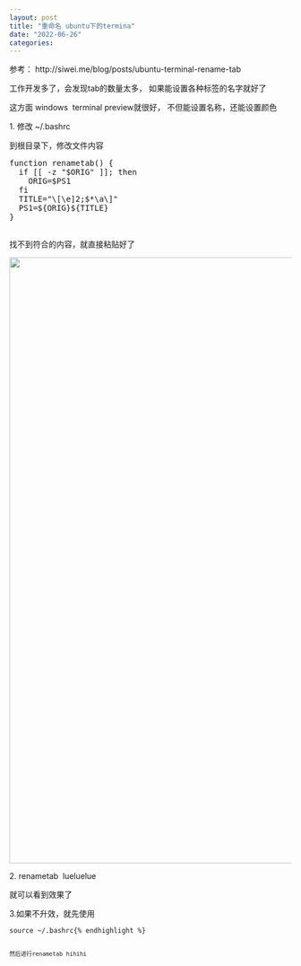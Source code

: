 ```yaml
---
layout: post
title: "重命名 ubuntu下的termina"
date: "2022-06-26"
categories: 
---
```

<p>参考：&nbsp;http://siwei.me/blog/posts/ubuntu-terminal-rename-tab&nbsp;</p>

<p>工作开发多了，会发现tab的数量太多， 如果能设置各种标签的名字就好了</p>

<p>这方面 windows&nbsp; terminal preview就很好， 不但能设置名称，还能设置颜色</p>

<p>1. 修改 ~/.bashrc</p>

<p>到根目录下，修改文件内容</p>

<pre class="hljs bash">
<span class="hljs-keyword">function</span> <span class="hljs-function"><span class="hljs-title">renametab</span></span>() {
  <span class="hljs-keyword">if</span> [[ -z <span class="hljs-string">&quot;<span class="hljs-variable">$ORIG</span>&quot;</span> ]]; <span class="hljs-keyword">then</span>
    ORIG=<span class="hljs-variable">$PS1</span>
  <span class="hljs-keyword">fi</span>
  TITLE=<span class="hljs-string">&quot;\[\e]2;$*\a\]&quot;</span>
  PS1=<span class="hljs-variable">${ORIG}</span><span class="hljs-variable">${TITLE}</span>
}

</pre>

<p>找不到符合的内容，就直接粘贴好了</p>

<p><img height="1080" src="/uploads/ckeditor/pictures/80/image-20220627080056-1.png" width="1920" /></p>

<p>2. renametab&nbsp; lueluelue</p>

<p>就可以看到效果了</p>

<p>3.如果不升效，就先使用</p>

<pre class="lang-bash s-code-block">
<code class="hljs language-bash"><span class="hljs-built_in">source</span> ~/.bashrc{% endhighlight %}

<p><code>然后进行renametab hihihi</code></p>


